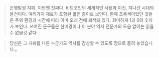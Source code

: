 >은행발권 지폐. 이번엔 진짜다. 비트코인의 세계적인 사용화 이전, 지나간 시대의 물건이다. 여러가지 재료가 포함된 얇은 종이로 보인다. 한때 초록색이었던 것들은 주위 환경과 시간에 따라 이미 오래 전에 퇴색돼 있다. 희미하게 1과 0의 숫자가 보인다. 쓰여진 문구들은 현미경이나 이 분야 역사 전문가의 도움 없이는 읽을 수 없을것 같다. 
  
>당신은 그 지폐를 다른 누군가도 역사를 감상할 수 있도록 땅으로 돌려 놓았습니다.。
